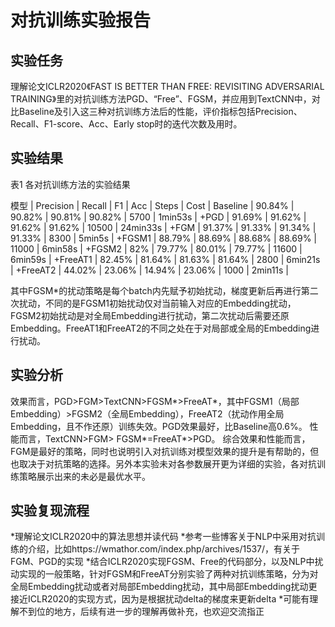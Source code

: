 # 对抗训练实验报告

## 实验任务

理解论文ICLR2020《FAST IS BETTER THAN FREE: REVISITING ADVERSARIAL TRAINING》里的对抗训练方法PGD、“Free”、FGSM，并应用到TextCNN中，对比Baseline及引入这三种对抗训练方法后的性能，评价指标包括Precision、Recall、F1-score、Acc、Early stop时的迭代次数及用时。

## 实验结果

表1 各对抗训练方法的实验结果

模型 |	Precision	| Recall	| F1	| Acc	| Steps	| Cost |
Baseline | 90.84%	| 90.82%	| 90.81%	| 90.82%	| 5700	| 1min53s |
+PGD	| 91.69%	| 91.62%	| 91.62%	| 91.62%	| 10500	| 24min33s |
+FGM	| 91.37%	| 91.33%	| 91.34%	| 91.33%	| 8300	| 5min5s |
+FGSM1	| 88.79%	| 88.69%	| 88.68%	| 88.69%	| 11000	| 6min58s |
+FGSM2	| 82%	| 79.77%	| 80.01%	| 79.77%	| 11600	| 6min59s |
+FreeAT1	| 82.45%	| 81.64%	| 81.63%	| 81.64%	| 2800	| 6min21s |
+FreeAT2	| 44.02%	| 23.06%	| 14.94%	| 23.06%	| 1000	| 2min11s |

其中FGSM*的扰动策略是每个batch内先赋予初始扰动，梯度更新后再进行第二次扰动，不同的是FGSM1初始扰动仅对当前输入对应的Embedding扰动，FGSM2初始扰动是对全局Embedding进行扰动，第二次扰动后需要还原Embedding。FreeAT1和FreeAT2的不同之处在于对局部或全局的Embedding进行扰动。

## 实验分析

效果而言，PGD>FGM>TextCNN>FGSM*>FreeAT*，其中FGSM1（局部Embedding）>FGSM2（全局Embedding），FreeAT2（扰动作用全局Embedding，且不作还原）训练失效。PGD效果最好，比Baseline高0.6%。
性能而言，TextCNN>FGM> FGSM*=FreeAT*>PGD。
综合效果和性能而言，FGM是最好的策略，同时也说明引入对抗训练对模型效果的提升是有帮助的，但也取决于对抗策略的选择。另外本实验未对各参数展开更为详细的实验，各对抗训练策略展示出来的未必是最优水平。

## 实验复现流程

*理解论文ICLR2020中的算法思想并读代码
*参考一些博客关于NLP中采用对抗训练的介绍，比如https://wmathor.com/index.php/archives/1537/，有关于FGM、PGD的实现
*结合ICLR2020实现FGSM、Free的代码部分，以及NLP中扰动实现的一般策略，针对FGSM和FreeAT分别实验了两种对抗训练策略，分为对全局Embedding扰动或者对局部Embedding扰动，其中局部Embedding扰动更接近ICLR2020的实现方式，因为是根据扰动delta的梯度来更新delta
*可能有理解不到位的地方，后续有进一步的理解再做补充，也欢迎交流指正

